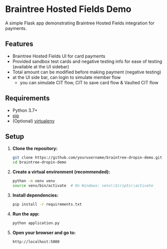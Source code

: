 # Braintree Hosted Fields Demo

A simple Flask app demonstrating Braintree Hosted Fields integration for payments.

## Features

- Braintree Hosted Fields UI for card payments
- Provided sandbox test cards and negative testing info for ease of testing (available at the UI sidebar)
- Total amount can be modified before making payment (negative testing)
- at the UI side bar, can login to simulate member flow
   * you can simulate CIT flow, CIT to save card flow & Vaulted CIT flow


## Requirements

- Python 3.7+
- [pip](https://pip.pypa.io/en/stable/)
- (Optional) [virtualenv](https://virtualenv.pypa.io/en/latest/)

## Setup

1. **Clone the repository:**
   ```bash
   git clone https://github.com/yourusername/braintree-dropin-demo.git
   cd braintree-dropin-demo
   ```

2. **Create a virtual environment (recommended):**
   ```bash
   python -m venv venv
   source venv/bin/activate  # On Windows: venv\\Scripts\\activate
   ```

3. **Install dependencies:**
   ```bash
   pip install -r requirements.txt
   ```

4. **Run the app:**
   ```bash
   python application.py
   ```

5. **Open your browser and go to:**
   ```
   http://localhost:5000
   ```
